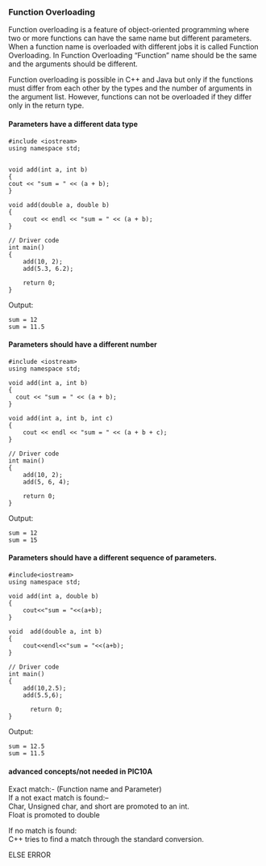 ### Function Overloading       
Function overloading is a feature of object-oriented programming where two or more functions can have the same name but different parameters. When a function name is overloaded with different jobs it is called Function Overloading. In Function Overloading “Function” name should be the same and the arguments should be different.      

Function overloading is possible in C++ and Java but only if the functions must differ from each other by the types and the number of arguments in the argument list. However, functions can not be overloaded if they differ only in the return type.                            

#### Parameters have a different data type
```
#include <iostream>
using namespace std;


void add(int a, int b)
{
cout << "sum = " << (a + b);
}

void add(double a, double b)
{
	cout << endl << "sum = " << (a + b);
}

// Driver code
int main()
{
	add(10, 2);
	add(5.3, 6.2);

	return 0;
}
```
Output:
```
sum = 12
sum = 11.5
```
#### Parameters should have a different number 

```
#include <iostream>
using namespace std;
 
void add(int a, int b)
{
  cout << "sum = " << (a + b);
}
 
void add(int a, int b, int c)
{
    cout << endl << "sum = " << (a + b + c);
}
 
// Driver code
int main()
{
    add(10, 2);
    add(5, 6, 4);
 
    return 0;
}
```
Output:
```
sum = 12
sum = 15
```
#### Parameters should have a different sequence of parameters.
```
#include<iostream>
using namespace std;
 
void add(int a, double b)
{
    cout<<"sum = "<<(a+b);
} 
 
void  add(double a, int b)
{
    cout<<endl<<"sum = "<<(a+b);
} 
 
// Driver code
int main()
{
    add(10,2.5);
    add(5.5,6);
 
      return 0;
}
```
Output:
```
sum = 12.5
sum = 11.5
```

#### advanced concepts/not needed in PIC10A 
Exact match:- (Function name and Parameter)                            
If a not exact match is found:–                              
Char, Unsigned char, and short are promoted to an int.                           
Float is promoted to double                         

If no match is found:                             
C++ tries to find a match through the standard conversion.                    

ELSE ERROR                          

